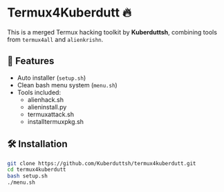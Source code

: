 # Termux4Kuberdutt 🔥

This is a merged Termux hacking toolkit by **Kuberduttsh**, combining tools from `termux4all` and `alienkrishn`.

## 🚀 Features
- Auto installer (`setup.sh`)
- Clean bash menu system (`menu.sh`)
- Tools included:
  - alienhack.sh
  - alieninstall.py
  - termuxattack.sh
  - installtermuxpkg.sh

## 🛠️ Installation
```bash
git clone https://github.com/Kuberduttsh/termux4kuberdutt.git
cd termux4kuberdutt
bash setup.sh
./menu.sh
```

